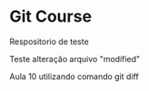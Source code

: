 # Git Course

Respositorio de teste

Teste alteração arquivo "modified"

Aula 10 utilizando comando git diff
